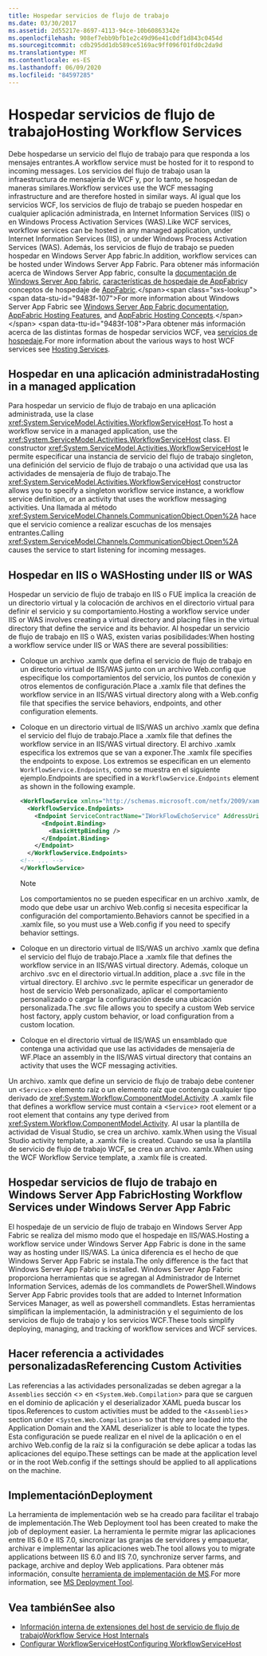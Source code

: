 ```yaml
---
title: Hospedar servicios de flujo de trabajo
ms.date: 03/30/2017
ms.assetid: 2d55217e-8697-4113-94ce-10b60863342e
ms.openlocfilehash: 908ef7ebb9bfb1e2c49d96e41c0df1d843c0454d
ms.sourcegitcommit: cdb295dd1db589ce5169ac9ff096f01fd0c2da9d
ms.translationtype: MT
ms.contentlocale: es-ES
ms.lasthandoff: 06/09/2020
ms.locfileid: "84597285"
---
```

# <a name="hosting-workflow-services"></a><span data-ttu-id="9483f-102">Hospedar servicios de flujo de trabajo</span><span class="sxs-lookup"><span data-stu-id="9483f-102">Hosting Workflow Services</span></span>

<span data-ttu-id="9483f-103">Debe hospedarse un servicio del flujo de trabajo para que responda a los mensajes entrantes.</span><span class="sxs-lookup"><span data-stu-id="9483f-103">A workflow service must be hosted for it to respond to incoming messages.</span></span> <span data-ttu-id="9483f-104">Los servicios del flujo de trabajo usan la infraestructura de mensajería de WCF y, por lo tanto, se hospedan de maneras similares.</span><span class="sxs-lookup"><span data-stu-id="9483f-104">Workflow services use the WCF messaging infrastructure and are therefore hosted in similar ways.</span></span> <span data-ttu-id="9483f-105">Al igual que los servicios WCF, los servicios de flujo de trabajo se pueden hospedar en cualquier aplicación administrada, en Internet Information Services (IIS) o en Windows Process Activation Services (WAS).</span><span class="sxs-lookup"><span data-stu-id="9483f-105">Like WCF services, workflow services can be hosted in any managed application, under Internet Information Services (IIS), or under Windows Process Activation Services (WAS).</span></span> <span data-ttu-id="9483f-106">Además, los servicios de flujo de trabajo se pueden hospedar en Windows Server App fabric.</span><span class="sxs-lookup"><span data-stu-id="9483f-106">In addition, workflow services can be hosted under Windows Server App Fabric.</span></span> <span data-ttu-id="9483f-107">Para obtener más información acerca de Windows Server App fabric, consulte la [documentación de Windows Server App fabric](https://docs.microsoft.com/previous-versions/appfabric/ff384253(v=azure.10)), [características de hospedaje de AppFabric](https://docs.microsoft.com/previous-versions/appfabric/ee677189(v=azure.10))y conceptos de hospedaje de [AppFabric](https://docs.microsoft.com/previous-versions/appfabric/ee677371(v=azure.10)).</span><span class="sxs-lookup"><span data-stu-id="9483f-107">For more information about Windows Server App Fabric see [Windows Server App Fabric documentation](https://docs.microsoft.com/previous-versions/appfabric/ff384253(v=azure.10)), [AppFabric Hosting Features](https://docs.microsoft.com/previous-versions/appfabric/ee677189(v=azure.10)), and [AppFabric Hosting Concepts](https://docs.microsoft.com/previous-versions/appfabric/ee677371(v=azure.10)).</span></span> <span data-ttu-id="9483f-108">Para obtener más información acerca de las distintas formas de hospedar servicios WCF, vea [servicios de hospedaje](../hosting-services.md).</span><span class="sxs-lookup"><span data-stu-id="9483f-108">For more information about the various ways to host WCF services see [Hosting Services](../hosting-services.md).</span></span>

## <a name="hosting-in-a-managed-application"></a><span data-ttu-id="9483f-109">Hospedar en una aplicación administrada</span><span class="sxs-lookup"><span data-stu-id="9483f-109">Hosting in a managed application</span></span>
 <span data-ttu-id="9483f-110">Para hospedar un servicio de flujo de trabajo en una aplicación administrada, use la clase <xref:System.ServiceModel.Activities.WorkflowServiceHost>.</span><span class="sxs-lookup"><span data-stu-id="9483f-110">To host a workflow service in a managed application, use the <xref:System.ServiceModel.Activities.WorkflowServiceHost> class.</span></span> <span data-ttu-id="9483f-111">El constructor <xref:System.ServiceModel.Activities.WorkflowServiceHost> le permite especificar una instancia de servicio del flujo de trabajo singleton, una definición del servicio de flujo de trabajo o una actividad que usa las actividades de mensajería de flujo de trabajo.</span><span class="sxs-lookup"><span data-stu-id="9483f-111">The <xref:System.ServiceModel.Activities.WorkflowServiceHost> constructor allows you to specify a singleton workflow service instance, a workflow service definition, or an activity that uses the workflow messaging activities.</span></span> <span data-ttu-id="9483f-112">Una llamada al método <xref:System.ServiceModel.Channels.CommunicationObject.Open%2A> hace que el servicio comience a realizar escuchas de los mensajes entrantes.</span><span class="sxs-lookup"><span data-stu-id="9483f-112">Calling <xref:System.ServiceModel.Channels.CommunicationObject.Open%2A> causes the service to start listening for incoming messages.</span></span>

## <a name="hosting-under-iis-or-was"></a><span data-ttu-id="9483f-113">Hospedar en IIS o WAS</span><span class="sxs-lookup"><span data-stu-id="9483f-113">Hosting under IIS or WAS</span></span>
 <span data-ttu-id="9483f-114">Hospedar un servicio de flujo de trabajo en IIS o FUE implica la creación de un directorio virtual y la colocación de archivos en el directorio virtual para definir el servicio y su comportamiento.</span><span class="sxs-lookup"><span data-stu-id="9483f-114">Hosting a workflow service under IIS or WAS involves creating a virtual directory and placing files in the virtual directory that define the service and its behavior.</span></span> <span data-ttu-id="9483f-115">Al hospedar un servicio de flujo de trabajo en IIS o WAS, existen varias posibilidades:</span><span class="sxs-lookup"><span data-stu-id="9483f-115">When hosting a workflow service under IIS or WAS there are several possibilities:</span></span>

- <span data-ttu-id="9483f-116">Coloque un archivo .xamlx que defina el servicio de flujo de trabajo en un directorio virtual de IIS/WAS junto con un archivo Web.config que especifique los comportamientos del servicio, los puntos de conexión y otros elementos de configuración.</span><span class="sxs-lookup"><span data-stu-id="9483f-116">Place a .xamlx file that defines the workflow service in an IIS/WAS virtual directory along with a Web.config file that specifies the service behaviors, endpoints, and other configuration elements.</span></span>

- <span data-ttu-id="9483f-117">Coloque en un directorio virtual de IIS/WAS un archivo .xamlx que defina el servicio del flujo de trabajo.</span><span class="sxs-lookup"><span data-stu-id="9483f-117">Place a .xamlx file that defines the workflow service in an IIS/WAS virtual directory.</span></span> <span data-ttu-id="9483f-118">El archivo .xamlx especifica los extremos que se van a exponer.</span><span class="sxs-lookup"><span data-stu-id="9483f-118">The .xamlx file specifies the endpoints to expose.</span></span> <span data-ttu-id="9483f-119">Los extremos se especifican en un elemento `WorkflowService.Endpoints`, como se muestra en el siguiente ejemplo.</span><span class="sxs-lookup"><span data-stu-id="9483f-119">Endpoints are specified in a `WorkflowService.Endpoints` element as shown in the following example.</span></span>

    ```xml
    <WorkflowService xmlns="http://schemas.microsoft.com/netfx/2009/xaml/servicemodel"  xmlns:p1="http://schemas.microsoft.com/netfx/2009/xaml/activities" xmlns:sad="clr-namespace:System.Activities.Debugger;assembly=System.Activities" xmlns:x="http://schemas.microsoft.com/winfx/2006/xaml">
      <WorkflowService.Endpoints>
        <Endpoint ServiceContractName="IWorkFlowEchoService" AddressUri="">
          <Endpoint.Binding>
            <BasicHttpBinding />
          </Endpoint.Binding>
        </Endpoint>
      </WorkflowService.Endpoints>
    <!-- ... -->
    </WorkflowService>
    ```

    > [!NOTE]
    > <span data-ttu-id="9483f-120">Los comportamientos no se pueden especificar en un archivo .xamlx, de modo que debe usar un archivo Web.config si necesita especificar la configuración del comportamiento.</span><span class="sxs-lookup"><span data-stu-id="9483f-120">Behaviors cannot be specified in a .xamlx file, so you must use a Web.config if you need to specify behavior settings.</span></span>

- <span data-ttu-id="9483f-121">Coloque en un directorio virtual de IIS/WAS un archivo .xamlx que defina el servicio del flujo de trabajo.</span><span class="sxs-lookup"><span data-stu-id="9483f-121">Place a .xamlx file that defines the workflow service in an IIS/WAS virtual directory.</span></span> <span data-ttu-id="9483f-122">Además, coloque un archivo .svc en el directorio virtual.</span><span class="sxs-lookup"><span data-stu-id="9483f-122">In addition, place a .svc file in the virtual directory.</span></span> <span data-ttu-id="9483f-123">El archivo .svc le permite especificar un generador de host de servicio Web personalizado, aplicar el comportamiento personalizado o cargar la configuración desde una ubicación personalizada.</span><span class="sxs-lookup"><span data-stu-id="9483f-123">The .svc file allows you to specify a custom Web service host factory, apply custom behavior, or load configuration from a custom location.</span></span>

- <span data-ttu-id="9483f-124">Coloque en el directorio virtual de IIS/WAS un ensamblado que contenga una actividad que use las actividades de mensajería de WF.</span><span class="sxs-lookup"><span data-stu-id="9483f-124">Place an assembly in the IIS/WAS virtual directory that contains an activity that uses the WCF messaging activities.</span></span>

 <span data-ttu-id="9483f-125">Un archivo. xamlx que define un servicio de flujo de trabajo debe contener un <`Service`> elemento raíz o un elemento raíz que contenga cualquier tipo derivado de <xref:System.Workflow.ComponentModel.Activity> .</span><span class="sxs-lookup"><span data-stu-id="9483f-125">A .xamlx file that defines a workflow service must contain a <`Service`> root element or a root element that contains any type derived from <xref:System.Workflow.ComponentModel.Activity>.</span></span> <span data-ttu-id="9483f-126">Al usar la plantilla de actividad de Visual Studio, se crea un archivo. xamlx.</span><span class="sxs-lookup"><span data-stu-id="9483f-126">When using the Visual Studio activity template, a .xamlx file is created.</span></span> <span data-ttu-id="9483f-127">Cuando se usa la plantilla de servicio de flujo de trabajo WCF, se crea un archivo. xamlx.</span><span class="sxs-lookup"><span data-stu-id="9483f-127">When using the WCF Workflow Service template, a .xamlx file is created.</span></span>

## <a name="hosting-workflow-services-under-windows-server-app-fabric"></a><span data-ttu-id="9483f-128">Hospedar servicios de flujo de trabajo en Windows Server App Fabric</span><span class="sxs-lookup"><span data-stu-id="9483f-128">Hosting Workflow Services under Windows Server App Fabric</span></span>
 <span data-ttu-id="9483f-129">El hospedaje de un servicio de flujo de trabajo en Windows Server App Fabric se realiza del mismo modo que el hospedaje en IIS/WAS.</span><span class="sxs-lookup"><span data-stu-id="9483f-129">Hosting a workflow service under Windows Server App Fabric is done in the same way as hosting under IIS/WAS.</span></span> <span data-ttu-id="9483f-130">La única diferencia es el hecho de que Windows Server App Fabric se instala.</span><span class="sxs-lookup"><span data-stu-id="9483f-130">The only difference is the fact that Windows Server App Fabric is installed.</span></span> <span data-ttu-id="9483f-131">Windows Server App Fabric proporciona herramientas que se agregan al Administrador de Internet Information Services, además de los commandlets de PowerShell.</span><span class="sxs-lookup"><span data-stu-id="9483f-131">Windows Server App Fabric provides tools that are added to Internet Information Services Manager, as well as powershell commandlets.</span></span> <span data-ttu-id="9483f-132">Estas herramientas simplifican la implementación, la administración y el seguimiento de los servicios de flujo de trabajo y los servicios WCF.</span><span class="sxs-lookup"><span data-stu-id="9483f-132">These tools simplify deploying, managing, and tracking of workflow services and WCF services.</span></span>

## <a name="referencing-custom-activities"></a><span data-ttu-id="9483f-133">Hacer referencia a actividades personalizadas</span><span class="sxs-lookup"><span data-stu-id="9483f-133">Referencing Custom Activities</span></span>
 <span data-ttu-id="9483f-134">Las referencias a las actividades personalizadas se deben agregar a la `Assemblies` sección <> en <`System.Web.Compilation`> para que se carguen en el dominio de aplicación y el deserializador XAML pueda buscar los tipos.</span><span class="sxs-lookup"><span data-stu-id="9483f-134">References to custom activities must be added to the <`Assemblies`> section under <`System.Web.Compilation`> so that they are loaded into the Application Domain and the XAML deserializer is able to locate the types.</span></span> <span data-ttu-id="9483f-135">Esta configuración se puede realizar en el nivel de la aplicación o en el archivo Web.config de la raíz si la configuración se debe aplicar a todas las aplicaciones del equipo.</span><span class="sxs-lookup"><span data-stu-id="9483f-135">These settings can be made at the application level or in the root Web.config if the settings should be applied to all applications on the machine.</span></span>

## <a name="deployment"></a><span data-ttu-id="9483f-136">Implementación</span><span class="sxs-lookup"><span data-stu-id="9483f-136">Deployment</span></span>
 <span data-ttu-id="9483f-137">La herramienta de implementación web se ha creado para facilitar el trabajo de implementación.</span><span class="sxs-lookup"><span data-stu-id="9483f-137">The Web Deployment tool has been created to make the job of deployment easier.</span></span> <span data-ttu-id="9483f-138">La herramienta le permite migrar las aplicaciones entre IIS 6.0 e IIS 7.0, sincronizar las granjas de servidores y empaquetar, archivar e implementar las aplicaciones web.</span><span class="sxs-lookup"><span data-stu-id="9483f-138">The tool allows you to migrate applications between IIS 6.0 and IIS 7.0, synchronize server farms, and package, archive and deploy Web applications.</span></span> <span data-ttu-id="9483f-139">Para obtener más información, consulte [herramienta de implementación de MS](https://go.microsoft.com/fwlink/?LinkId=178690).</span><span class="sxs-lookup"><span data-stu-id="9483f-139">For more information, see [MS Deployment Tool](https://go.microsoft.com/fwlink/?LinkId=178690).</span></span>

## <a name="see-also"></a><span data-ttu-id="9483f-140">Vea también</span><span class="sxs-lookup"><span data-stu-id="9483f-140">See also</span></span>

- [<span data-ttu-id="9483f-141">Información interna de extensiones del host de servicio de flujo de trabajo</span><span class="sxs-lookup"><span data-stu-id="9483f-141">Workflow Service Host Internals</span></span>](workflow-service-host-internals.md)
- [<span data-ttu-id="9483f-142">Configurar WorkflowServiceHost</span><span class="sxs-lookup"><span data-stu-id="9483f-142">Configuring WorkflowServiceHost</span></span>](configuring-workflowservicehost.md)
